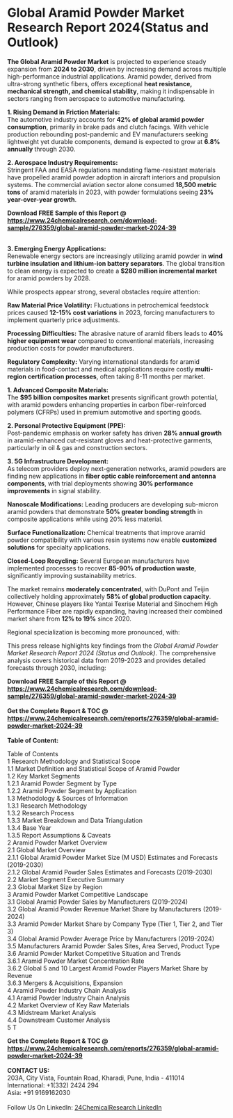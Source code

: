 <h1>Global Aramid Powder Market Research Report 2024(Status and Outlook)</h1><p><strong>The Global Aramid Powder Market</strong> is projected to experience steady expansion from <strong>2024 to 2030</strong>, driven by increasing demand across multiple high-performance industrial applications. Aramid powder, derived from ultra-strong synthetic fibers, offers exceptional <strong>heat resistance, mechanical strength, and chemical stability</strong>, making it indispensable in sectors ranging from aerospace to automotive manufacturing.</p><p><strong>1. Rising Demand in Friction Materials:</strong><br>
The automotive industry accounts for <strong>42% of global aramid powder consumption</strong>, primarily in brake pads and clutch facings. With vehicle production rebounding post-pandemic and EV manufacturers seeking lightweight yet durable components, demand is expected to grow at <strong>6.8% annually</strong> through 2030.</p><p><strong>2. Aerospace Industry Requirements:</strong><br>
Stringent FAA and EASA regulations mandating flame-resistant materials have propelled aramid powder adoption in aircraft interiors and propulsion systems. The commercial aviation sector alone consumed <strong>18,500 metric tons</strong> of aramid materials in 2023, with powder formulations seeing <strong>23% year-over-year growth</strong>.</p><div><b>Download FREE Sample of this Report @ 
            <a href="https://www.24chemicalresearch.com/download-sample/276359/global-aramid-powder-market-2024-39">
            https://www.24chemicalresearch.com/download-sample/276359/global-aramid-powder-market-2024-39</a></b></div><br><p><strong>3. Emerging Energy Applications:</strong><br>
Renewable energy sectors are increasingly utilizing aramid powder in <strong>wind turbine insulation and lithium-ion battery separators</strong>. The global transition to clean energy is expected to create a <strong>$280 million incremental market</strong> for aramid powders by 2028.</p><p>While prospects appear strong, several obstacles require attention:</p><p><strong>Raw Material Price Volatility:</strong> Fluctuations in petrochemical feedstock prices caused <strong>12-15% cost variations</strong> in 2023, forcing manufacturers to implement quarterly price adjustments.</p><p><strong>Processing Difficulties:</strong> The abrasive nature of aramid fibers leads to <strong>40% higher equipment wear</strong> compared to conventional materials, increasing production costs for powder manufacturers.</p><p><strong>Regulatory Complexity:</strong> Varying international standards for aramid materials in food-contact and medical applications require costly <strong>multi-region certification processes</strong>, often taking 8-11 months per market.</p><p><strong>1. Advanced Composite Materials:</strong><br>
The <strong>$95 billion composites market</strong> presents significant growth potential, with aramid powders enhancing properties in carbon fiber-reinforced polymers (CFRPs) used in premium automotive and sporting goods.</p><p><strong>2. Personal Protective Equipment (PPE):</strong><br>
Post-pandemic emphasis on worker safety has driven <strong>28% annual growth</strong> in aramid-enhanced cut-resistant gloves and heat-protective garments, particularly in oil &amp; gas and construction sectors.</p><p><strong>3. 5G Infrastructure Development:</strong><br>
As telecom providers deploy next-generation networks, aramid powders are finding new applications in <strong>fiber optic cable reinforcement and antenna components</strong>, with trial deployments showing <strong>30% performance improvements</strong> in signal stability.</p><p><strong>Nanoscale Modifications:</strong> Leading producers are developing sub-micron aramid powders that demonstrate <strong>50% greater bonding strength</strong> in composite applications while using 20% less material.</p><p><strong>Surface Functionalization:</strong> Chemical treatments that improve aramid powder compatibility with various resin systems now enable <strong>customized solutions</strong> for specialty applications.</p><p><strong>Closed-Loop Recycling:</strong> Several European manufacturers have implemented processes to recover <strong>85-90% of production waste</strong>, significantly improving sustainability metrics.</p><p>The market remains <strong>moderately concentrated</strong>, with DuPont and Teijin collectively holding approximately <strong>58% of global production capacity</strong>. However, Chinese players like Yantai Texrise Material and Sinochem High Performance Fiber are rapidly expanding, having increased their combined market share from <strong>12% to 19%</strong> since 2020.</p><p>Regional specialization is becoming more pronounced, with:</p><p>This press release highlights key findings from the <em>Global Aramid Powder Market Research Report 2024 (Status and Outlook)</em>. The comprehensive analysis covers historical data from 2019-2023 and provides detailed forecasts through 2030, including:</p><div><b>Download FREE Sample of this Report @ 
            <a href="https://www.24chemicalresearch.com/download-sample/276359/global-aramid-powder-market-2024-39">
            https://www.24chemicalresearch.com/download-sample/276359/global-aramid-powder-market-2024-39</a></b></div><br><div><b>Get the Complete Report & TOC @ 
            <a href="https://www.24chemicalresearch.com/reports/276359/global-aramid-powder-market-2024-39">
            https://www.24chemicalresearch.com/reports/276359/global-aramid-powder-market-2024-39</a></b></div><br>
            <b>Table of Content:</b><p>Table of Contents<br />
1 Research Methodology and Statistical Scope<br />
1.1 Market Definition and Statistical Scope of Aramid Powder<br />
1.2 Key Market Segments<br />
1.2.1 Aramid Powder Segment by Type<br />
1.2.2 Aramid Powder Segment by Application<br />
1.3 Methodology & Sources of Information<br />
1.3.1 Research Methodology<br />
1.3.2 Research Process<br />
1.3.3 Market Breakdown and Data Triangulation<br />
1.3.4 Base Year<br />
1.3.5 Report Assumptions & Caveats<br />
2 Aramid Powder Market Overview<br />
2.1 Global Market Overview<br />
2.1.1 Global Aramid Powder Market Size (M USD) Estimates and Forecasts (2019-2030)<br />
2.1.2 Global Aramid Powder Sales Estimates and Forecasts (2019-2030)<br />
2.2 Market Segment Executive Summary<br />
2.3 Global Market Size by Region<br />
3 Aramid Powder Market Competitive Landscape<br />
3.1 Global Aramid Powder Sales by Manufacturers (2019-2024)<br />
3.2 Global Aramid Powder Revenue Market Share by Manufacturers (2019-2024)<br />
3.3 Aramid Powder Market Share by Company Type (Tier 1, Tier 2, and Tier 3)<br />
3.4 Global Aramid Powder Average Price by Manufacturers (2019-2024)<br />
3.5 Manufacturers Aramid Powder Sales Sites, Area Served, Product Type<br />
3.6 Aramid Powder Market Competitive Situation and Trends<br />
3.6.1 Aramid Powder Market Concentration Rate<br />
3.6.2 Global 5 and 10 Largest Aramid Powder Players Market Share by Revenue<br />
3.6.3 Mergers & Acquisitions, Expansion<br />
4 Aramid Powder Industry Chain Analysis<br />
4.1 Aramid Powder Industry Chain Analysis<br />
4.2 Market Overview of Key Raw Materials<br />
4.3 Midstream Market Analysis<br />
4.4 Downstream Customer Analysis<br />
5 T</p><div><b>Get the Complete Report & TOC @ 
            <a href="https://www.24chemicalresearch.com/reports/276359/global-aramid-powder-market-2024-39">
            https://www.24chemicalresearch.com/reports/276359/global-aramid-powder-market-2024-39</a></b></div><br><b>CONTACT US:</b><br>
            203A, City Vista, Fountain Road, Kharadi, Pune, India - 411014<br>
            International: +1(332) 2424 294<br>
            Asia: +91 9169162030 <br><br>
            Follow Us On LinkedIn: <a href="https://www.linkedin.com/company/24chemicalresearch/">24ChemicalResearch LinkedIn</a>